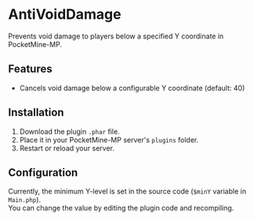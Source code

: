 # AntiVoidDamage

Prevents void damage to players below a specified Y coordinate in PocketMine-MP.

## Features

- Cancels void damage below a configurable Y coordinate (default: 40)  

## Installation

1. Download the plugin `.phar` file.  
2. Place it in your PocketMine-MP server's `plugins` folder.  
3. Restart or reload your server.

## Configuration

Currently, the minimum Y-level is set in the source code (`$minY` variable in `Main.php`).  
You can change the value by editing the plugin code and recompiling.
